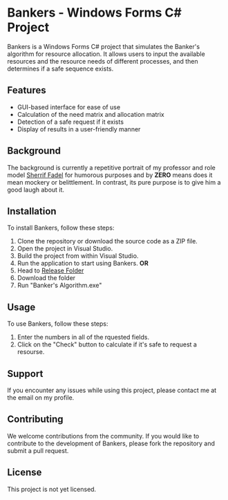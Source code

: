 # Bankers - Windows Forms C# Project

Bankers is a Windows Forms C# project that simulates the Banker's algorithm for resource allocation. It allows users to input the available resources and the resource needs of different processes, and then determines if a safe sequence exists.

## Features
* GUI-based interface for ease of use
* Calculation of the need matrix and allocation matrix
* Detection of a safe request if it exists
* Display of results in a user-friendly manner

## Background
The background is currently a repetitive portrait of my professor and role model [Sherrif Fadel]([url](https://www.sheriffadelfahmy.org/)) 
for humorous purposes and by **ZERO** means does it mean mockery or belittlement. 
In contrast, its pure purpose is to give him a good laugh about it. 

## Installation

To install Bankers, follow these steps:
1. Clone the repository or download the source code as a ZIP file.
2. Open the project in Visual Studio.
3. Build the project from within Visual Studio.
4. Run the application to start using Bankers.
**OR** 
1. Head to [Release Folder](Release)
2. Download the folder
3. Run "Banker's Algorithm.exe"

## Usage

To use Bankers, follow these steps:
1. Enter the numbers in all of the rquested fields.
2. Click on the "Check" button to calculate if it's safe to request a resourse.

## Support

If you encounter any issues while using this project, please contact me at the email on my profile.

## Contributing

We welcome contributions from the community. If you would like to contribute to the development of Bankers, please fork the repository and submit a pull request.

## License

This project is not yet licensed.
